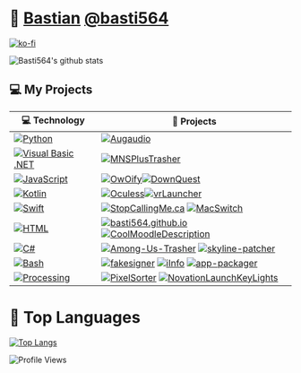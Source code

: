 # :ice_cube: [Bastian](https://basti564.github.io) [@basti564](https://twitter.com/Basti564)
[![ko-fi](https://ko-fi.com/img/githubbutton_sm.svg)](https://ko-fi.com/R6R1657BK)

![Basti564's github stats](https://github-readme-stats.vercel.app/api?username=basti564&theme=tokyonight&hide=contribs&show_icons=true)

## :computer: My Projects

<!-- START OF PROFILE STACK, DO NOT REMOVE -->
|:computer: **Technology**|:rocket: **Projects**              |
|-----------------|-----------------------------|
|[![Python](https://img.shields.io/static/v1?label=&message=Python&color=3C78A9&logo=python&logoColor=FFFFFF)](https://www.python.org/)|[![Augaudio](https://img.shields.io/static/v1?label=Augaudio&message=%20&color=000605&logo=github&logoColor=white&labelColor=000605)](https://github.com/basti564/Augaudio)|
|[![Visual Basic .NET](https://img.shields.io/static/v1?label=&message=Visual%20Basic%20.NET&color=975db2&logo=visual-studio-code&logoColor=FFFFFF)](https://en.wikipedia.org/wiki/Visual_Basic_.NET)|[![MNSPlusTrasher](https://img.shields.io/static/v1?label=MNSPlusTrasher&message=%20&color=000605&logo=github&logoColor=white&labelColor=000605)](https://github.com/basti564/MNSPlusTrasher)
|[![JavaScript](https://img.shields.io/static/v1?label=&message=JavaScript&color=F7DF1E&logo=javascript&logoColor=FFFFFF)](https://developer.mozilla.org/en-US/docs/Web/JavaScript)|[![OwOify](https://img.shields.io/static/v1?label=OwOify&message=%20&color=000605&logo=github&logoColor=white&labelColor=000605)](https://github.com/basti564/OwOify)[![DownQuest](https://img.shields.io/static/v1?label=DownQuest&message=%20&color=000605&logo=github&logoColor=white&labelColor=000605)](https://github.com/basti564/DownQuest)|
|[![Kotlin](https://img.shields.io/static/v1?label=&message=Kotlin&color=F18E33&logo=kotlin&logoColor=FFFFFF)](https://kotlinlang.org/)|[![Oculess](https://img.shields.io/static/v1?label=Oculess&message=%20&color=000605&logo=github&logoColor=white&labelColor=000605)](https://github.com/basti564/Oculess)[![vrLauncher](https://img.shields.io/static/v1?label=vrLauncher&message=%20&color=000605&logo=github&logoColor=white&labelColor=000605)](https://github.com/basti564/vrLauncher)|
|[![Swift](https://img.shields.io/static/v1?label=&message=Swift&color=FA7343&logo=swift&logoColor=FFFFFF)](https://developer.apple.com/swift/)|[![StopCallingMe.ca](https://img.shields.io/static/v1?label=Stop-Calling-Me&message=%20&color=000605&logo=github&logoColor=white&labelColor=000605)](https://github.com/basti564/Stop-Calling-Me) [![MacSwitch](https://img.shields.io/static/v1?label=MacSwitch%20(WIP)&message=%20&color=000605&logo=github&logoColor=white&labelColor=000605)](https://github.com/basti564/MacSwitch)|
|[![HTML](https://img.shields.io/static/v1?label=&message=HTML&color=e6472f&logo=HTML5&logoColor=FFFFFF)](https://developer.mozilla.org/en-US/docs/Web/Guide/HTML/HTML5)|[![basti564.github.io](https://img.shields.io/static/v1?label=My%20Website&message=%20&color=000605&logo=github&logoColor=white&labelColor=000605)](https://github.com/basti564/basti564.github.io) [![CoolMoodleDescription](https://img.shields.io/static/v1?label=CoolMoodleDescription&message=%20&color=000605&logo=github&logoColor=white&labelColor=000605)](https://github.com/basti564/CoolMoodleDescription)|
|[![C#](https://img.shields.io/static/v1?label=&message=C%23&color=178600&logo=visual-studio-code&logoColor=FFFFFF)](https://en.wikipedia.org/wiki/Visual_Basic_.NET)|[![Among-Us-Trasher](https://img.shields.io/static/v1?label=Among-Us-Trasher&message=%20&color=000605&logo=github&logoColor=white&labelColor=000605)](https://github.com/basti564/Among-Us-Trasher) [![skyline-patcher](https://img.shields.io/static/v1?label=skyline-patcher&message=%20&color=000605&logo=github&logoColor=white&labelColor=000605)](https://github.com/basti564/skyline-patcher)|
|[![Bash](https://img.shields.io/static/v1?label=&message=Bash&color=83e066&logo=GNU-Bash&logoColor=FFFFFF)](https://www.gnu.org/software/bash/)|[![fakesigner](https://img.shields.io/static/v1?label=fakesigner&message=%20&color=000605&logo=github&logoColor=white&labelColor=000605)](https://github.com/basti564/fakesigner) [![iInfo](https://img.shields.io/static/v1?label=iInfo&message=%20&color=000605&logo=github&logoColor=white&labelColor=000605)](https://github.com/basti564/iInfo) [![app-packager](https://img.shields.io/static/v1?label=app-packager&message=%20&color=000605&logo=github&logoColor=white&labelColor=000605)](https://github.com/basti564/app-packager)|
|[![Processing](https://img.shields.io/static/v1?label=&message=Processing&color=0097d8&logo=java&logoColor=FFFFFF)](https://processing.org/)|[![PixelSorter](https://img.shields.io/static/v1?label=PixelSorter&message=%20&color=000605&logo=github&logoColor=white&labelColor=000605)](https://github.com/basti564/PixelSorter) [![NovationLaunchKeyLights](https://img.shields.io/static/v1?label=NovationLaunchKeyLights&message=%20&color=000605&logo=github&logoColor=white&labelColor=000605)](https://github.com/basti564/NovationLaunchKeyLights)|
<!-- END OF PROFILE STACK, DO NOT REMOVE -->

# :orange_book: Top Languages

[![Top Langs](https://github-readme-stats.vercel.app/api/top-langs/?username=basti564&theme=tokyonight&layout=compact&langs_count=8?theme=tokyonight)](https://github.com/anuraghazra/github-readme-stats)

![Profile Views](https://komarev.com/ghpvc/?username=basti564&color=grey)
